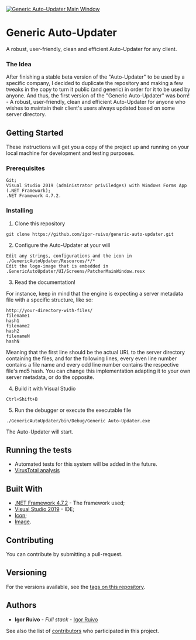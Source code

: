 <a href="https://github.com/igor-ruivo/generic-auto-updater"><img src="https://i.imgur.com/UdteXJN.png" title="Generic Auto-Updater Main Window" alt="Generic Auto-Updater Main Window"></a>
# Generic Auto-Updater

A robust, user-friendly, clean and efficient Auto-Updater for any client.

### The Idea

After finishing a stable beta version of the "Auto-Updater" to be used by a specific company, I decided to duplicate the repository and making a few tweaks in the copy to turn it public (and generic) in order for it to be used by anyone. And thus, the first version of the "Generic Auto-Updater" was born! - A robust, user-friendly, clean and efficient Auto-Updater for anyone who wishes to maintain their client's users always updated based on some server directory.

## Getting Started

These instructions will get you a copy of the project up and running on your local machine for development and testing purposes.

### Prerequisites

```
Git;
Visual Studio 2019 (administrator priviledges) with Windows Forms App (.NET Framework);
.NET Framework 4.7.2.
```

### Installing

1. Clone this repository

```
git clone https://github.com/igor-ruivo/generic-auto-updater.git
```

2. Configure the Auto-Updater at your will

```
Edit any strings, configurations and the icon in ./GenericAutoUpdater/Resources/*/*
Edit the logo-image that is embedded in .GenericAutoUpdater/UI/Screens/PatcherMainWindow.resx
```

3. Read the documentation!

For instance, keep in mind that the engine is expecting a server metadata file with a specific structure, like so:

```
http://your-directory-with-files/
filename1
hash1
filename2
hash2
filenameN
hashN
```
Meaning that the first line should be the actual URL to the server directory containing the files, and for the following lines, every even line number contains a file name and every odd line number contains the respective file's md5 hash. You can change this implementation adapting it to your own server metadata, or do the opposite.

4. Build it with Visual Studio

```
Ctrl+Shift+B
```

5. Run the debugger or execute the executable file

```
./GenericAutoUpdater/bin/Debug/Generic Auto-Updater.exe
```

The Auto-Updater will start.

## Running the tests

* Automated tests for this system will be added in the future.
* [VirusTotal analysis](https://www.virustotal.com/gui/file/ba65abac1f556990235cc8421c89b50fc53d08492be84c3d07885e0b73027cba/detection)

## Built With

* [.NET Framework 4.7.2](https://dotnet.microsoft.com/download/dotnet-framework/net472) - The framework used;
* [Visual Studio 2019](https://visualstudio.microsoft.com/) - IDE;
* [Icon](https://icon-icons.com/pt/download/106672/ICO/128/);
* [Image](https://www.nicepng.com/png/detail/246-2467547_your-logo-here-your-logo-here-logo-png.png).

## Contributing

You can contribute by submitting a pull-request.

## Versioning

For the versions available, see the [tags on this repository](https://github.com/igor-ruivo/generic-auto-updater/tags). 

## Authors

* **Igor Ruivo** - *Full stack* - [Igor Ruivo](https://www.linkedin.com/in/igor-ruivo/)

See also the list of [contributors](https://github.com/igor-ruivo/generic-auto-updater/contributors) who participated in this project.
